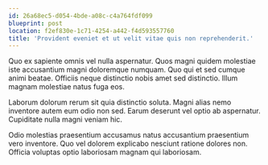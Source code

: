 ```yaml
---
id: 26a68ec5-d054-4bde-a08c-c4a764fdf099
blueprint: post
location: f2ef830e-1c71-4254-a442-f4d593557760
title: 'Provident eveniet et ut velit vitae quis non reprehenderit.'
---
```

Quo ex sapiente omnis vel nulla aspernatur. Quos magni quidem molestiae iste accusantium magni doloremque numquam. Quo qui et sed cumque animi beatae. Officiis neque distinctio nobis amet sed distinctio. Illum magnam molestiae natus fuga eos.

Laborum dolorum rerum sit quia distinctio soluta. Magni alias nemo inventore autem eum odio non sed. Earum deserunt vel optio ab aspernatur. Cupiditate nulla magni veniam hic.

Odio molestias praesentium accusamus natus accusantium praesentium vero inventore. Quo vel dolorem explicabo nesciunt ratione dolores non. Officia voluptas optio laboriosam magnam qui laboriosam.